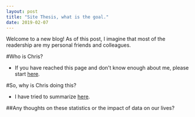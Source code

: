```yaml
---
layout: post
title: "Site Thesis, what is the goal."
date: 2019-02-07
---
```


Welcome to a new blog! As of this post, I imagine that most of the readership are my personal friends and colleagues.

#Who is Chris?
* If you have reached this page and don't know enough about me, please start [here](/cv).

#So, why is Chris doing this?
* I have tried to summarize [here](/about).

##Any thoughts on these statistics or the impact of data on our lives?
